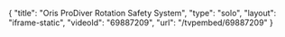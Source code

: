 {
    "title": "Oris ProDiver Rotation Safety System",
    "type": "solo",
    "layout": "iframe-static",
    "videoId": "69887209",
    "url": "\/tvpembed\/69887209"
}